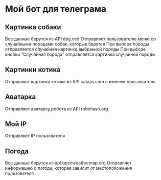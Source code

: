 # Мой бот для телеграма
## Картинка собаки ##
Все данные берутся из API dog.ceo
Отправляет пользователю меню со случайными породами собак, которые берутся
При выборе породы отправляется случайная картинка выбранной породы
При выборе кнопки "Случайная порода" отправляется картинка случайной породы
## Картинки котика ##
Отправляет картинку котика из API cataas.com с именем пользователя
## Аватарка ##
Отправляет аватарку робота из API robohash.org
## Мой IP ##
Отправляет IP пользователя
## Погода ##
Все данные берутся из api.openweathermap.org
Отправляет информацию о погоде, которая зависит от местоположения пользователя

